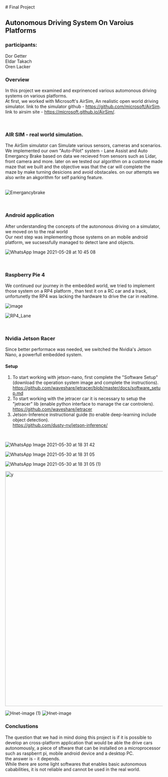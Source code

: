 <br /># Final Project

## Autonomous Driving System On Varoius Platforms 

### participants: 
Dor Getter <br />
Eldar Takach <br />
Oren Lacker <br />


### Overview 
In this project we examined and exprinenced various automonous driving systems on various platforms. <br />
At first, we worked with Microsoft's AirSim, An realistic open world driving simulator.
link to the simulator github - https://github.com/microsoft/AirSim.
link to airsim site -  https://microsoft.github.io/AirSim/. 

<br />

### AIR SIM - real world simulation.

The AirSim simulator can Simulate various sensors, cameras and scenarios. <br />
We implemented our own "Auto-Pilot" system - Lane Assist and Auto Emergancy Brake based on data we recieved from sensors such as Lidar, front camera and more. 
later on we tested our algorithm on a custome made maze that we built and the objective was that the car will complete the maze by make turning desicions and avoid obstacales.
on our attempts we also write an akgorithm for self parking feature. <br />
<br />


![Emergancybrake](https://user-images.githubusercontent.com/57401083/119956114-08033580-bfa1-11eb-840a-dd5df808e5ee.gif)


<br />

### Android application

After understanding the concepts of the autononous driving on a simulator, we moved on to the real world <br />
Our next step was implementing those systems on an mobile android platform, we sucsessfully managed to detect lane and objects. <br />


![WhatsApp Image 2021-05-28 at 10 45 08](https://user-images.githubusercontent.com/57401083/119958917-c58f2800-bfa3-11eb-88db-2244a403dde7.jpeg)


<br />

### Raspberry Pie 4 

We continued our journey in the embedded world, we tried to implement those system on a RP4 platform , than test it on a RC car and a track, 
unfortunetly the RP4 was lacking the hardware to drive the car in realtime. <br />


![image](https://user-images.githubusercontent.com/57401083/120466645-96135d80-c39f-11eb-843f-d1d7b4673d63.png)

![RP4_Lane](https://user-images.githubusercontent.com/57187365/120918184-c0289080-c6bb-11eb-8a48-662db10c40e2.jpeg)


<br />

### Nvidia Jetson Racer 

Since better performace was needed, we switched the Nvidia's Jetson Nano, a powerfull embedded system. <br />

#### Setup

1. To start working with jetson-nano, first complete the "Software Setup" (download the operation system image and complete the instructions). <br />
   https://github.com/waveshare/jetracer/blob/master/docs/software_setup.md <br />
2. To start working with the jetracer car it is necessary to setup the "jetracer" lib (enable python interface to manage the car controlers). <br />
   https://github.com/waveshare/jetracer <br /> 
3. Jetson-Inference instructional guide (to enable deep-learning include object detection). <br />
   https://github.com/dusty-nv/jetson-inference/

<br />

![WhatsApp Image 2021-05-30 at 18 31 42](https://user-images.githubusercontent.com/57047863/120110552-941a8600-c176-11eb-8cf9-af498cf963a2.jpeg)

![WhatsApp Image 2021-05-30 at 18 31 05](https://user-images.githubusercontent.com/57047863/120110584-b3191800-c176-11eb-8047-42890adbcf83.jpeg)

![WhatsApp Image 2021-05-30 at 18 31 05 (1)](https://user-images.githubusercontent.com/57047863/120110593-c1673400-c176-11eb-923e-b33c32021dea.jpeg)


<img width="749" alt="y" src="https://user-images.githubusercontent.com/57047863/120109769-8b748080-c173-11eb-9004-8af2cc07e8f1.png">


![Hnet-image (1)](https://user-images.githubusercontent.com/57187365/120111570-160cae00-c17b-11eb-9294-d9c78228fca1.gif)
![Hnet-image](https://user-images.githubusercontent.com/57187365/120111636-61bf5780-c17b-11eb-85e9-2967cf693b75.gif)


### Conclustions
The question that we had in mind doing this project is if it is possible to develop an cross-platform application that would be able the drive cars
autonomously, a piece of sftware that can be installed on a microprocessor such as raspberrt pi, mobile android device and a desktop PC.<br />
the answer is - it depends.
<br />
While there are some light softwares that enables basic autonomous cababilities, it is not reliable and cannot be used in the real world.





